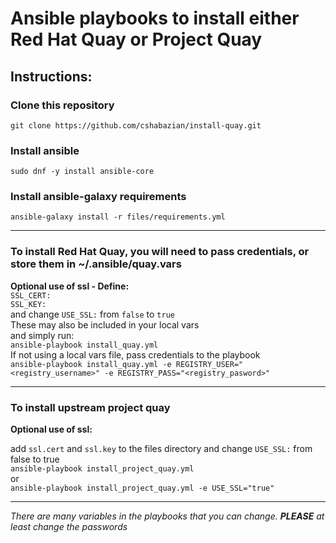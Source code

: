 # Ansible playbooks to install either Red Hat Quay or Project Quay

## Instructions:
### Clone this repository
`git clone https://github.com/cshabazian/install-quay.git`

### Install ansible
`sudo dnf -y install ansible-core`

### Install ansible-galaxy requirements
`ansible-galaxy install -r files/requirements.yml`

---

### To install Red Hat Quay, you will need to pass credentials, or store them in ~/.ansible/quay.vars
**Optional use of ssl - Define:**  
`SSL_CERT:`  
`SSL_KEY:`  
and change `USE_SSL:` from `false` to `true`  
These may also be included in your local vars  
and simply run:  
`ansible-playbook install_quay.yml`  
If not using a local vars file, pass credentials to the playbook  
`ansible-playbook install_quay.yml -e REGISTRY_USER="<registry_username>" -e REGISTRY_PASS="<registry_pasword>"`

--- 

### To install upstream project quay
**Optional use of ssl:**  

add `ssl.cert` and `ssl.key` to the files directory and change `USE_SSL:` from false to true  
`ansible-playbook install_project_quay.yml`  
or  
`ansible-playbook install_project_quay.yml -e USE_SSL="true"`  

---

*There are many variables in the playbooks that you can change. **PLEASE** at least change the passwords*
